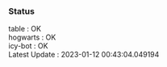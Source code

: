 ### Status


table : OK  
hogwarts : OK  
icy-bot : OK  
Latest Update : 2023-01-12 00:43:04.049194
